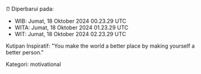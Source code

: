 ⏰ Diperbarui pada:
- WIB: Jumat, 18 Oktober 2024 00.23.29 UTC
- WITA: Jumat, 18 Oktober 2024 01.23.29 UTC
- WIT: Jumat, 18 Oktober 2024 02.23.29 UTC

Kutipan Inspiratif:
"You make the world a better place by making yourself a better person."


Kategori: motivational

